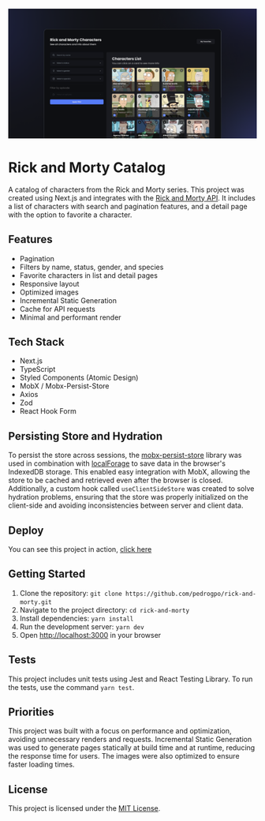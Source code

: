 ![](./public/github_img.png)

# Rick and Morty Catalog

A catalog of characters from the Rick and Morty series. This project was created using Next.js and integrates with the [Rick and Morty API](https://rickandmortyapi.com/documentation/). It includes a list of characters with search and pagination features, and a detail page with the option to favorite a character.

## Features

- Pagination
- Filters by name, status, gender, and species
- Favorite characters in list and detail pages
- Responsive layout
- Optimized images
- Incremental Static Generation
- Cache for API requests
- Minimal and performant render

## Tech Stack

- Next.js
- TypeScript
- Styled Components (Atomic Design)
- MobX / Mobx-Persist-Store
- Axios
- Zod
- React Hook Form

## Persisting Store and Hydration

To persist the store across sessions, the [mobx-persist-store](https://github.com/alvfork/mobx-persist-store) library was used in combination with [localForage](https://localforage.github.io/localForage/) to save data in the browser's IndexedDB storage. This enabled easy integration with MobX, allowing the store to be cached and retrieved even after the browser is closed. Additionally, a custom hook called `useClientSideStore` was created to solve hydration problems, ensuring that the store was properly initialized on the client-side and avoiding inconsistencies between server and client data.

## Deploy

You can see this project in action, [click here](https://rick-and-morty-pedrogpo.vercel.app/)

## Getting Started

1. Clone the repository: `git clone https://github.com/pedrogpo/rick-and-morty.git`
2. Navigate to the project directory: `cd rick-and-morty`
3. Install dependencies: `yarn install`
4. Run the development server: `yarn dev`
5. Open [http://localhost:3000](http://localhost:3000) in your browser

## Tests

This project includes unit tests using Jest and React Testing Library. To run the tests, use the command `yarn test`.

## Priorities

This project was built with a focus on performance and optimization, avoiding unnecessary renders and requests. Incremental Static Generation was used to generate pages statically at build time and at runtime, reducing the response time for users. The images were also optimized to ensure faster loading times.

## License

This project is licensed under the [MIT License](https://choosealicense.com/licenses/mit/).
